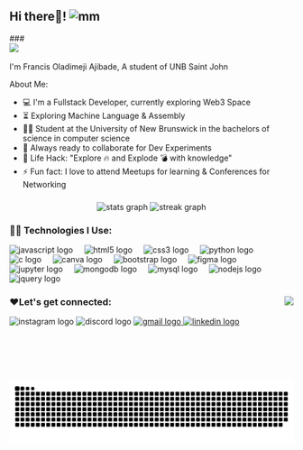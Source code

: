 <h2 align="left">Hi there👋! 
<img src="https://media0.giphy.com/media/v1.Y2lkPTc5MGI3NjExbjNhNHJrejdleHlyaXZ3cHVhenI2eXJhaXd3OTRheDl6Z21nY2RtYSZlcD12MV9pbnRlcm5hbF9naWZfYnlfaWQmY3Q9Zw/L1R1tvI9svkIWwpVYr/giphy.gif" height = 50px alt = "mm" </img>
</h2>
###


<div align="left">
  <img src="https://visitor-badge.laobi.icu/badge?page_id=Francis-Ajibade.Francis-Ajibade&left_text=Welcome"  />
  <p> I'm Francis Oladimeji Ajibade, A student of UNB Saint John</p>
  <p>About Me:</p>
  <ul>
        <li><span>💻</span> I'm a Fullstack Developer, currently exploring Web3 Space</li>
        <li><span>⏳</span> Exploring Machine Language & Assembly</li>
        <li><span>👨‍💼</span> Student at the University of New Brunswick in the bachelors of science in computer science</li>
        <li><span>🚀</span> Always ready to collaborate for Dev Experiments</li>
        <li><span>🎯</span> Life Hack: "Explore 🔥 and Explode 💣 with knowledge"</li>
        <li><span>⚡</span> Fun fact: I love to attend Meetups for learning & Conferences for Networking</li>
    </ul>
</div>

###

<div align="center">
  <img src="https://github-readme-stats.vercel.app/api?username=Francis-Ajibade&hide_title=false&hide_rank=false&show_icons=true&include_all_commits=true&count_private=true&disable_animations=false&theme=codeSTACKr&locale=en&hide_border=false" height="148" alt="stats graph"  />
  <img src="https://streak-stats.demolab.com?user=Francis-Ajibade&locale=en&mode=daily&theme=codeSTACKr&hide_border=true&border_radius=0" height="150" alt="streak graph"  />
</div>

###

<div align="left">
  <h3>🧑‍💻 Technologies I Use: </h3>
  <img src="https://cdn.jsdelivr.net/gh/devicons/devicon/icons/javascript/javascript-original.svg" height="30" alt="javascript logo"  />
  <img width="12" />
  <img src="https://cdn.jsdelivr.net/gh/devicons/devicon/icons/html5/html5-original.svg" height="30" alt="html5 logo"  />
  <img width="12" />
  <img src="https://cdn.jsdelivr.net/gh/devicons/devicon/icons/css3/css3-original.svg" height="30" alt="css3 logo"  />
  <img width="12" />
  <img src="https://cdn.jsdelivr.net/gh/devicons/devicon/icons/python/python-original.svg" height="30" alt="python logo"  />
  <img width="12" />
  <img src="https://cdn.jsdelivr.net/gh/devicons/devicon/icons/c/c-original.svg" height="30" alt="c logo"  />
  <img width="12" />
  <img src="https://cdn.jsdelivr.net/gh/devicons/devicon/icons/canva/canva-original.svg" height="30" alt="canva logo"  />
  <img width="12" />
  <img src="https://cdn.jsdelivr.net/gh/devicons/devicon/icons/bootstrap/bootstrap-original.svg" height="30" alt="bootstrap logo"  />
  <img width="12" />
  <img src="https://cdn.jsdelivr.net/gh/devicons/devicon/icons/figma/figma-original.svg" height="30" alt="figma logo"  />
  <img width="12" />
  <img src="https://cdn.jsdelivr.net/gh/devicons/devicon/icons/jupyter/jupyter-original.svg" height="30" alt="jupyter logo"  />
  <img width="12" />
  <img src="https://cdn.jsdelivr.net/gh/devicons/devicon/icons/mongodb/mongodb-original.svg" height="30" alt="mongodb logo"  />
  <img width="12" />
  <img src="https://cdn.jsdelivr.net/gh/devicons/devicon/icons/mysql/mysql-original.svg" height="30" alt="mysql logo"  />
  <img width="12" />
  <img src="https://cdn.jsdelivr.net/gh/devicons/devicon/icons/nodejs/nodejs-original.svg" height="30" alt="nodejs logo"  />
  <img width="12" />
  <img src="https://cdn.jsdelivr.net/gh/devicons/devicon/icons/jquery/jquery-original.svg" height="30" alt="jquery logo"  />
</div>

###

<img align="right" height="150" src="https://i.pinimg.com/originals/06/60/ef/0660efe82fa3da42ed56eef013171835.gif"  />

###

<div align="left">
  
<h3 align="left">❤️Let's get connected:</h3>
  <img src="https://img.shields.io/static/v1?message=Instagram&logo=instagram&label=&color=E4405F&logoColor=white&labelColor=&style=for-the-badge" height="35" alt="instagram logo"  />
  <img src="https://img.shields.io/static/v1?message=Discord&logo=discord&label=&color=7289DA&logoColor=white&labelColor=&style=for-the-badge" height="35" alt="discord logo"  />
  <a href="francisoladim15@gmail.com" target="_blank">
    <img src="https://img.shields.io/static/v1?message=Gmail&logo=gmail&label=&color=D14836&logoColor=white&labelColor=&style=for-the-badge" height="35" alt="gmail logo"  />
  </a>
  <a href="www.linkedin.com/in/ francis-ajibade-341141342" target="_blank">
    <img src="https://img.shields.io/static/v1?message=LinkedIn&logo=linkedin&label=&color=0077B5&logoColor=white&labelColor=&style=for-the-badge" height="35" alt="linkedin logo"  />
  </a>
</div>

###

<br clear="both">

<img src="https://raw.githubusercontent.com/Platane/snk/output/github-contribution-grid-snake.svg" alt="Snake animation" />

###
